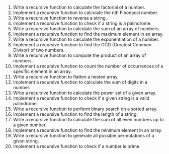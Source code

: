 1. Write a recursive function to calculate the factorial of a number.
2. Implement a recursive function to calculate the nth Fibonacci number.
3. Write a recursive function to reverse a string.
4. Implement a recursive function to check if a string is a palindrome.
5. Write a recursive function to calculate the sum of an array of numbers.
6. Implement a recursive function to find the maximum element in an array.
7. Write a recursive function to calculate the exponentiation of a number.
8. Implement a recursive function to find the GCD (Greatest Common Divisor) of two numbers.
9. Write a recursive function to compute the product of an array of numbers.
10. Implement a recursive function to count the number of occurrences of a specific element in an array.
11. Write a recursive function to flatten a nested array.
12. Implement a recursive function to calculate the sum of digits in a number.
13. Write a recursive function to calculate the power set of a given array.
14. Implement a recursive function to check if a given string is a valid palindrome.
15. Write a recursive function to perform binary search on a sorted array.
16. Implement a recursive function to find the length of a string.
17. Write a recursive function to calculate the sum of all even numbers up to a given number.
18. Implement a recursive function to find the minimum element in an array.
19. Write a recursive function to generate all possible permutations of a given string.
20. Implement a recursive function to check if a number is prime.
